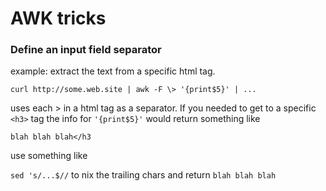 # AWK tricks

### Define an input field separator

example: extract the text from a specific html tag.

`curl http://some.web.site | awk -F \> '{print$5}' | ...`

uses each > in a html tag as a separator. If you needed to get to a specific `<h3>` tag the info for `'{print$5}'` would return something like

`blah blah blah</h3`

use something like

`sed 's/...$//` to nix the trailing chars and return `blah blah blah`
